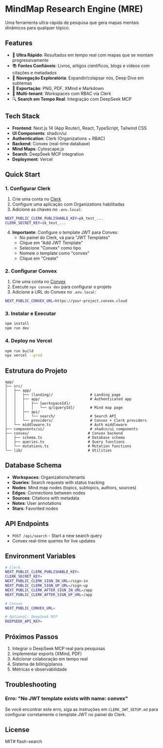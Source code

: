 # MindMap Research Engine (MRE)

Uma ferramenta ultra-rápida de pesquisa que gera mapas mentais dinâmicos para qualquer tópico.

## Features

- 🚀 **Ultra Rápido**: Resultados em tempo real com mapas que se montam progressivamente
- 📚 **Fontes Confiáveis**: Livros, artigos científicos, blogs e vídeos com citações e metadados
- 🎯 **Navegação Exploratória**: Expandir/colapsar nós, Deep Dive em subtemas
- 📄 **Exportação**: PNG, PDF, XMind e Markdown
- 👥 **Multi-tenant**: Workspaces com RBAC via Clerk
- 🔍 **Search em Tempo Real**: Integração com DeepSeek MCP

## Tech Stack

- **Frontend**: Next.js 14 (App Router), React, TypeScript, Tailwind CSS
- **UI Components**: shadcn/ui
- **Authentication**: Clerk (Organizations + RBAC)
- **Backend**: Convex (real-time database)
- **Mind Maps**: Cytoscape.js
- **Search**: DeepSeek MCP integration
- **Deployment**: Vercel

## Quick Start

### 1. Configurar Clerk

1. Crie uma conta no [Clerk](https://clerk.com)
2. Configure uma aplicação com Organizations habilitadas
3. Adicione as chaves no `.env.local`:

```bash
NEXT_PUBLIC_CLERK_PUBLISHABLE_KEY=pk_test_...
CLERK_SECRET_KEY=sk_test_...
```

4. **Importante**: Configure o template JWT para Convex:
   - No painel do Clerk, vá para "JWT Templates"
   - Clique em "Add JWT Template"
   - Selecione "Convex" como tipo
   - Nomeie o template como "convex"
   - Clique em "Create"

### 2. Configurar Convex

1. Crie uma conta no [Convex](https://convex.dev)
2. Execute `npx convex dev` para configurar o projeto
3. Adicione a URL do Convex no `.env.local`:

```bash
NEXT_PUBLIC_CONVEX_URL=https://your-project.convex.cloud
```

### 3. Instalar e Executar

```bash
npm install
npm run dev
```

### 4. Deploy no Vercel

```bash
npm run build
npx vercel --prod
```

## Estrutura do Projeto

```
app/
├── src/
│   ├── app/
│   │   ├── (landing)/                 # Landing page
│   │   ├── app/                       # Authenticated app
│   │   │   ├── [workspaceId]/
│   │   │   │   └── q/[queryId]/       # Mind map page
│   │   ├── api/
│   │   │   └── search/                # Search API
│   │   └── providers/                 # Convex + Clerk providers
│   └── middleware.ts                  # Auth middleware
├── components/ui/                     # shadcn/ui components
├── convex/                           # Convex backend
│   ├── schema.ts                     # Database schema
│   ├── queries.ts                    # Query functions
│   └── mutations.ts                  # Mutation functions
└── lib/                              # Utilities
```

## Database Schema

- **Workspaces**: Organizations/tenants
- **Queries**: Search requests with status tracking
- **Nodes**: Mind map nodes (topics, subtopics, authors, sources)
- **Edges**: Connections between nodes
- **Sources**: Citations with metadata
- **Notes**: User annotations
- **Stars**: Favorited nodes

## API Endpoints

- `POST /api/search` - Start a new search query
- Convex real-time queries for live updates

## Environment Variables

```bash
# Clerk
NEXT_PUBLIC_CLERK_PUBLISHABLE_KEY=
CLERK_SECRET_KEY=
NEXT_PUBLIC_CLERK_SIGN_IN_URL=/sign-in
NEXT_PUBLIC_CLERK_SIGN_UP_URL=/sign-up
NEXT_PUBLIC_CLERK_AFTER_SIGN_IN_URL=/app
NEXT_PUBLIC_CLERK_AFTER_SIGN_UP_URL=/app

# Convex
NEXT_PUBLIC_CONVEX_URL=

# Optional: DeepSeek MCP
DEEPSEEK_API_KEY=
```

## Próximos Passos

1. Integrar o DeepSeek MCP real para pesquisas
2. Implementar exports (XMind, PDF)
3. Adicionar colaboração em tempo real
4. Sistema de billing/planos
5. Métricas e observabilidade

## Troubleshooting

### Erro: "No JWT template exists with name: convex"

Se você encontrar este erro, siga as instruções em `CLERK_JWT_SETUP.md` para configurar corretamente o template JWT no painel do Clerk.

## License

MIT# flash-search
